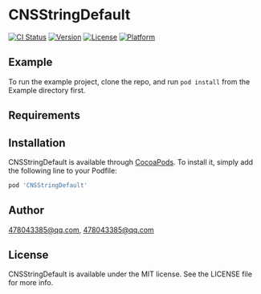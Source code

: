 # CNSStringDefault

[![CI Status](http://img.shields.io/travis/478043385@qq.com/CNSStringDefault.svg?style=flat)](https://travis-ci.org/478043385@qq.com/CNSStringDefault)
[![Version](https://img.shields.io/cocoapods/v/CNSStringDefault.svg?style=flat)](http://cocoapods.org/pods/CNSStringDefault)
[![License](https://img.shields.io/cocoapods/l/CNSStringDefault.svg?style=flat)](http://cocoapods.org/pods/CNSStringDefault)
[![Platform](https://img.shields.io/cocoapods/p/CNSStringDefault.svg?style=flat)](http://cocoapods.org/pods/CNSStringDefault)

## Example

To run the example project, clone the repo, and run `pod install` from the Example directory first.

## Requirements

## Installation

CNSStringDefault is available through [CocoaPods](http://cocoapods.org). To install
it, simply add the following line to your Podfile:

```ruby
pod 'CNSStringDefault'
```

## Author

478043385@qq.com, 478043385@qq.com

## License

CNSStringDefault is available under the MIT license. See the LICENSE file for more info.
